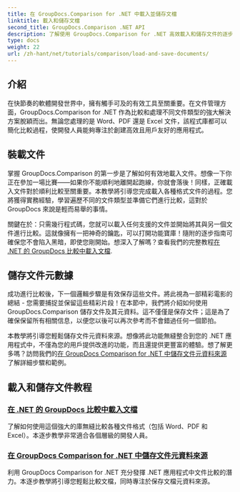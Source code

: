 ```yaml
---
title: 在 GroupDocs.Comparison for .NET 中載入並儲存文檔
linktitle: 載入和儲存文檔
second_title: GroupDocs.Comparison .NET API
description: 了解使用 GroupDocs.Comparison for .NET 高效載入和儲存文件的逐步教學。非常適合希望簡化文件比較的開發人員。
type: docs
weight: 22
url: /zh-hant/net/tutorials/comparison/load-and-save-documents/
---
```

## 介紹

在快節奏的軟體開發世界中，擁有觸手可及的有效工具至關重要。在文件管理方面，GroupDocs.Comparison for .NET 作為比較和處理不同文件類型的強大解決方案脫穎而出。無論您處理的是 Word、PDF 還是 Excel 文件，該程式庫都可以簡化比較過程，使開發人員能夠專注於創建高效且用戶友好的應用程式。

## 裝載文件

掌握 GroupDocs.Comparison 的第一步是了解如何有效地載入文件。想像一下你正在參加一場比賽——如果你不能順利地離開起跑線，你就會落後！同樣，正確載入文件對於順利比較至關重要。本教學將引導您完成載入各種格式文件的過程。您將獲得實務經驗，學習遍歷不同的文件類型並準備它們進行比較，這對於 GroupDocs 來說是輕而易舉的事情。

關鍵在於：只需幾行程式碼，您就可以載入任何支援的文件並開始將其與另一個文件進行比較。這就像擁有一把神奇的鑰匙，可以打開功能寶庫！隨附的逐步指南可確保您不會陷入黑暗，即使您剛開始。想深入了解嗎？查看我們的完整教程[在 .NET 的 GroupDocs 比較中載入文檔](./load-documents/).

## 儲存文件元數據

成功進行比較後，下一個邏輯步驟是有效保存這些文件。將此視為一部精彩電影的總結 - 您需要捕捉並保留這些精彩片段！在本節中，我們將介紹如何使用 GroupDocs.Comparison 儲存文件及其元資料。這不僅僅是保存文件；這是為了確保保留所有相關信息，以便您以後可以再次參考而不會錯過任何一個節拍。

本教學將引導您輕鬆儲存文件元資料來源。想像將此功能無縫整合到您的 .NET 應用程式中，不僅為您的用戶提供改進的功能，而且還提供更豐富的體驗。想了解更多嗎？訪問我們的[在 GroupDocs Comparison for .NET 中儲存文件元資料來源](./save-documents-metadata-source/)了解詳細步驟和範例。

## 載入和儲存文件教程
### [在 .NET 的 GroupDocs 比較中載入文檔](./load-documents/)
了解如何使用這個強大的庫無縫比較各種文件格式（包括 Word、PDF 和 Excel）。本逐步教學非常適合各個層級的開發人員。
### [在 GroupDocs Comparison for .NET 中儲存文件元資料來源](./save-documents-metadata-source/)
利用 GroupDocs Comparison for .NET 充分發揮 .NET 應用程式中文件比較的潛力。本逐步教學將引導您輕鬆比較文檔，同時專注於保存文檔元資料來源。